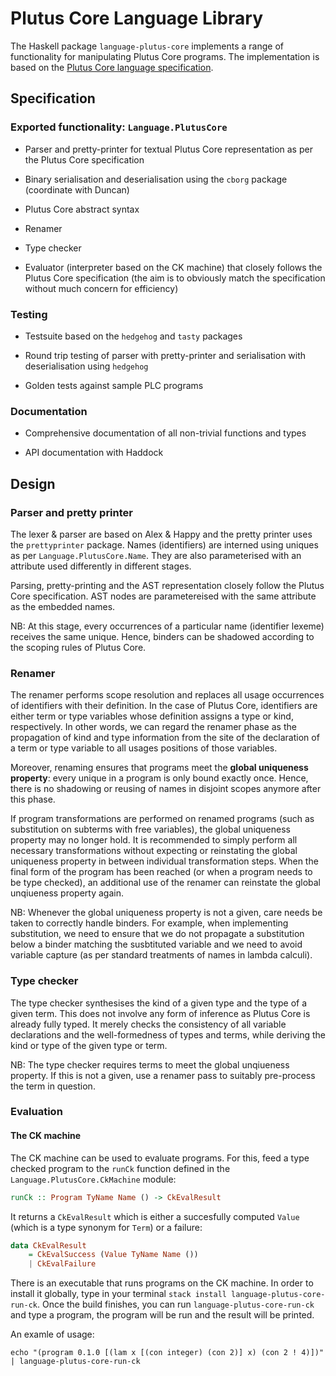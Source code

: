 # Plutus Core Language Library

The Haskell package `language-plutus-core` implements a range of functionality for manipulating Plutus Core programs. The implementation is based on the [Plutus Core language specification](https://github.com/input-output-hk/plutus-prototype/tree/master/docs/plutus-core).

## Specification

### Exported functionality: `Language.PlutusCore`

* Parser and pretty-printer for textual Plutus Core representation as per the Plutus Core specification

* Binary serialisation and deserialisation using the `cborg` package (coordinate with Duncan)

* Plutus Core abstract syntax

* Renamer

* Type checker

* Evaluator (interpreter based on the CK machine) that closely follows the Plutus Core specification (the aim is to obviously match the specification without much concern for efficiency)

### Testing

* Testsuite based on the `hedgehog` and `tasty` packages

* Round trip testing of parser with pretty-printer and serialisation with deserialisation using `hedgehog`

* Golden tests against sample PLC programs

### Documentation

* Comprehensive documentation of all non-trivial functions and types

* API documentation with Haddock

## Design

### Parser and pretty printer

The lexer & parser are based on Alex & Happy and the pretty printer uses the `prettyprinter` package. Names (identifiers) are interned using uniques as per `Language.PlutusCore.Name`. They are also parameterised with an attribute used differently in different stages.

Parsing, pretty-printing and the AST representation closely follow the Plutus Core specification. AST nodes are parametereised with the same attribute as the embedded names.

NB: At this stage, every occurrences of a particular name (identifier lexeme) receives the same unique. Hence, binders can be shadowed according to the scoping rules of Plutus Core.

### Renamer

The renamer performs scope resolution and replaces all usage occurrences of identifiers with their definition. In the case of Plutus Core, identifiers are either term or type variables whose definition assigns a type or kind, respectively. In other words, we can regard the renamer phase as the propagation of kind and type information from the site of the declaration of a term or type variable to all usages positions of those variables.

Moreover, renaming ensures that programs meet the **global uniqueness property**: every unique in a program is only bound exactly once. Hence, there is no shadowing or reusing of names in disjoint scopes anymore after this phase.

If program transformations are performed on renamed programs (such as substitution on subterms with free variables), the global uniqueness property may no longer hold. It is recommended to simply perform all necessary transformations without expecting or reinstating the global uniqueness property in between individual transformation steps. When the final form of the program has been reached (or when a program needs to be type checked), an additional use of the renamer can reinstate the global unqiueness property again.

NB: Whenever the global uniqueness property is not a given, care needs be taken to correctly handle binders. For example, when implementing substitution, we need to ensure that we do not propagate a substitution below a binder matching the susbtituted variable and we need to avoid variable capture (as per standard treatments of names in lambda calculi).

### Type checker

The type checker synthesises the kind of a given type and the type of a given term. This does not involve any form of inference as Plutus Core is already fully typed. It merely checks the consistency of all variable declarations and the well-formedness of types and terms, while deriving the kind or type of the given type or term.

NB: The type checker requires terms to meet the global unqiueness property. If this is not a given, use a renamer pass to suitably pre-process the term in question.

### Evaluation

#### The CK machine

The CK machine can be used to evaluate programs. For this, feed a type checked program to the `runCk` function defined in the `Language.PlutusCore.CkMachine` module:

```haskell
runCk :: Program TyName Name () -> CkEvalResult
```

It returns a `CkEvalResult` which is either a succesfully computed `Value` (which is a type synonym for `Term`) or a failure:

```haskell
data CkEvalResult
    = CkEvalSuccess (Value TyName Name ())
    | CkEvalFailure
```

There is an executable that runs programs on the CK machine. In order to install it globally, type in your terminal `stack install language-plutus-core-run-ck`. Once the build finishes, you can run `language-plutus-core-run-ck` and type a program, the program will be run and the result will be printed.

An examle of usage:

```
echo "(program 0.1.0 [(lam x [(con integer) (con 2)] x) (con 2 ! 4)])" | language-plutus-core-run-ck
```
